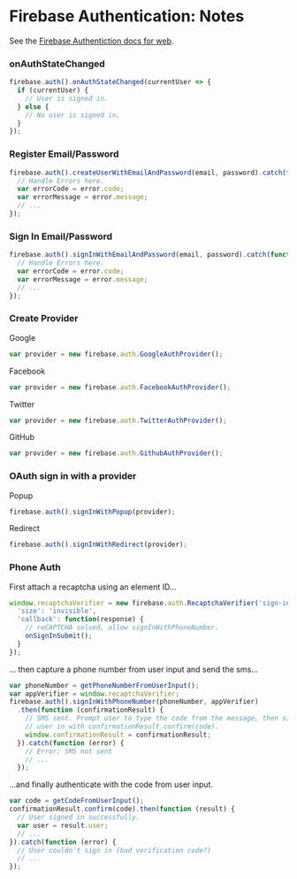 # Firebase Authentication: Notes

See the [Firebase Authentiction docs for web](https://firebase.google.com/docs/auth/web/manage-users).

### onAuthStateChanged
```javascript
firebase.auth().onAuthStateChanged(currentUser => {
  if (currentUser) {
    // User is signed in.
  } else {
    // No user is signed in.
  }
});
```

### Register Email/Password
```javascript
firebase.auth().createUserWithEmailAndPassword(email, password).catch(function(error) {
  // Handle Errors here.
  var errorCode = error.code;
  var errorMessage = error.message;
  // ...
});
```

### Sign In Email/Password

```javascript
firebase.auth().signInWithEmailAndPassword(email, password).catch(function(error) {
  // Handle Errors here.
  var errorCode = error.code;
  var errorMessage = error.message;
  // ...
});
```

### Create Provider

Google
```javascript
var provider = new firebase.auth.GoogleAuthProvider();
```

Facebook
```javascript
var provider = new firebase.auth.FacebookAuthProvider();
```

Twitter
```javascript
var provider = new firebase.auth.TwitterAuthProvider();
```

GitHub
```javascript
var provider = new firebase.auth.GithubAuthProvider();
```

### OAuth sign in with a provider

Popup
```javascript
firebase.auth().signInWithPopup(provider);
```

Redirect
```javascript
firebase.auth().signInWithRedirect(provider);
```

### Phone Auth

First attach a recaptcha using an element ID...
```javascript
window.recaptchaVerifier = new firebase.auth.RecaptchaVerifier('sign-in-button', {
  'size': 'invisible',
  'callback': function(response) {
    // reCAPTCHA solved, allow signInWithPhoneNumber.
    onSignInSubmit();
  }
});
```

... then capture a phone number from user input and send the sms...
```javascript
var phoneNumber = getPhoneNumberFromUserInput();
var appVerifier = window.recaptchaVerifier;
firebase.auth().signInWithPhoneNumber(phoneNumber, appVerifier)
  .then(function (confirmationResult) {
    // SMS sent. Prompt user to type the code from the message, then sign the
    // user in with confirmationResult.confirm(code).
    window.confirmationResult = confirmationResult;
  }).catch(function (error) {
    // Error; SMS not sent
    // ...
  });
```

...and finally authenticate with the code from user input.
```javascript
var code = getCodeFromUserInput();
confirmationResult.confirm(code).then(function (result) {
  // User signed in successfully.
  var user = result.user;
  // ...
}).catch(function (error) {
  // User couldn't sign in (bad verification code?)
  // ...
});
```